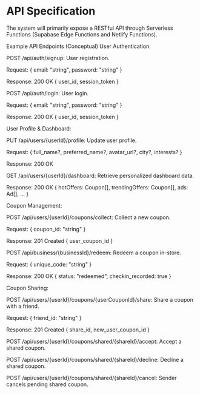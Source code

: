 # API Specification
The system will primarily expose a RESTful API through Serverless Functions (Supabase Edge Functions and Netlify Functions).

Example API Endpoints (Conceptual)
User Authentication:

POST /api/auth/signup: User registration.

Request: { email: "string", password: "string" }

Response: 200 OK { user_id, session_token }

POST /api/auth/login: User login.

Request: { email: "string", password: "string" }

Response: 200 OK { user_id, session_token }

User Profile & Dashboard:

PUT /api/users/{userId}/profile: Update user profile.

Request: { full_name?, preferred_name?, avatar_url?, city?, interests? }

Response: 200 OK

GET /api/users/{userId}/dashboard: Retrieve personalized dashboard data.

Response: 200 OK { hotOffers: Coupon[], trendingOffers: Coupon[], ads: Ad[], ... }

Coupon Management:

POST /api/users/{userId}/coupons/collect: Collect a new coupon.

Request: { coupon_id: "string" }

Response: 201 Created { user_coupon_id }

POST /api/business/{businessId}/redeem: Redeem a coupon in-store.

Request: { unique_code: "string" }

Response: 200 OK { status: "redeemed", checkin_recorded: true }

Coupon Sharing:

POST /api/users/{userId}/coupons/{userCouponId}/share: Share a coupon with a friend.

Request: { friend_id: "string" }

Response: 201 Created { share_id, new_user_coupon_id }

POST /api/users/{userId}/coupons/shared/{shareId}/accept: Accept a shared coupon.

POST /api/users/{userId}/coupons/shared/{shareId}/decline: Decline a shared coupon.

POST /api/users/{userId}/coupons/shared/{shareId}/cancel: Sender cancels pending shared coupon.

